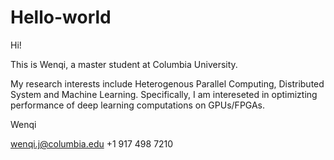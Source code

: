 # Hello-world

Hi!

This is Wenqi, a master student at Columbia University.

My research interests include Heterogenous Parallel Computing, Distributed System and Machine Learning. Specifically, I am intereseted in optimizting performance of deep learning computations on GPUs/FPGAs.

Wenqi

wenqi.j@columbia.edu
+1 917 498 7210
